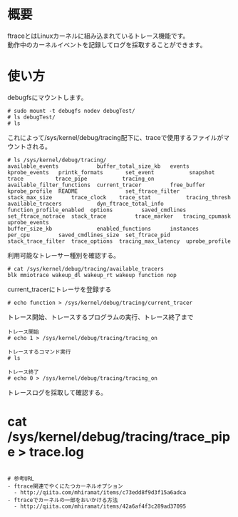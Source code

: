 # 概要
ftraceとはLinuxカーネルに組み込まれているトレース機能です。  
動作中のカーネルイベントを記録してログを採取することができます。

# 使い方
debugfsにマウントします。
```
# sudo mount -t debugfs nodev debugTest/
# ls debugTest/
# ls
```

これによって/sys/kernel/debug/tracing配下に、traceで使用するファイルがマウントされる。
```
# ls /sys/kernel/debug/tracing/
available_events            buffer_total_size_kb   events                    kprobe_events   printk_formats       set_event           snapshot            trace          trace_pipe           tracing_on
available_filter_functions  current_tracer         free_buffer               kprobe_profile  README               set_ftrace_filter   stack_max_size      trace_clock    trace_stat           tracing_thresh
available_tracers           dyn_ftrace_total_info  function_profile_enabled  options         saved_cmdlines       set_ftrace_notrace  stack_trace         trace_marker   tracing_cpumask      uprobe_events
buffer_size_kb              enabled_functions      instances                 per_cpu         saved_cmdlines_size  set_ftrace_pid      stack_trace_filter  trace_options  tracing_max_latency  uprobe_profile
```

利用可能なトレーサー種別を確認する。
```
# cat /sys/kernel/debug/tracing/available_tracers
blk mmiotrace wakeup_dl wakeup_rt wakeup function nop
```

current_tracerにトレーサを登録する
```
# echo function > /sys/kernel/debug/tracing/current_tracer
```

トレース開始、トレースするプログラムの実行、トレース終了まで
```
トレース開始
# echo 1 > /sys/kernel/debug/tracing/tracing_on

トレースするコマンド実行
# ls

トレース終了
# echo 0 > /sys/kernel/debug/tracing/tracing_on
```

トレースログを採取して確認する。
# cat /sys/kernel/debug/tracing/trace_pipe > trace.log
```

# 参考URL
- ftrace関連でやくにたつカーネルオプション
  - http://qiita.com/mhiramat/items/c73edd8f9d3f15a6adca
- ftraceでカーネルの一部をおいかける方法
  - http://qiita.com/mhiramat/items/42a6af4f3c289ad37095
